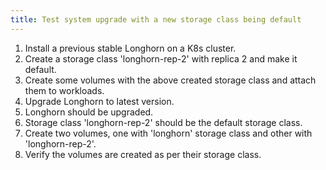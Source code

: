 ```yaml
---
title: Test system upgrade with a new storage class being default
---
```


1. Install a previous stable Longhorn on a K8s cluster.
1. Create a storage class 'longhorn-rep-2' with replica 2 and make it default.
1. Create some volumes with the above created storage class and attach them to workloads.
1. Upgrade Longhorn to latest version.
1. Longhorn should be upgraded.
1. Storage class 'longhorn-rep-2' should be the default storage class.
1. Create two volumes, one with 'longhorn' storage class and other with 'longhorn-rep-2'.
2. Verify the volumes are created as per their storage class. 
